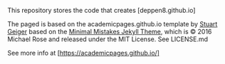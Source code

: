 This repository stores the code that creates [deppen8.github.io]

The paged is based on the academicpages.github.io template by [Stuart Geiger](https://github.com/staeiou) based on the [Minimal Mistakes Jekyll Theme](https://mmistakes.github.io/minimal-mistakes/), which is © 2016 Michael Rose and released under the MIT License. See LICENSE.md

See more info at [https://academicpages.github.io/]